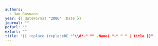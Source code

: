 ```yaml
---
authors:
  - Jan Gosmann
year: {{ dateFormat "2006" .Date }}
journal: ""
pdfurl: ""
exturl: ""
title: "{{ replace (replaceRE "^\\d*-" "" .Name) "-" " " | title }}"
---
```


